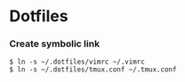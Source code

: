 # Dotfiles

### Create symbolic link
```
$ ln -s ~/.dotfiles/vimrc ~/.vimrc
$ ln -s ~/.dotfiles/tmux.conf ~/.tmux.conf
```

